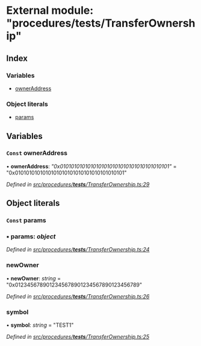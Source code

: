 # External module: "procedures/**tests**/TransferOwnership"

## Index

### Variables

- [ownerAddress](_procedures___tests___transferownership_.md#const-owneraddress)

### Object literals

- [params](_procedures___tests___transferownership_.md#const-params)

## Variables

### `Const` ownerAddress

• **ownerAddress**: _"0x0101010101010101010101010101010101010101"_ = "0x0101010101010101010101010101010101010101"

_Defined in [src/procedures/**tests**/TransferOwnership.ts:29](https://github.com/PolymathNetwork/polymath-sdk/blob/d80c6e9/src/procedures/__tests__/TransferOwnership.ts#L29)_

## Object literals

### `Const` params

### ▪ **params**: _object_

_Defined in [src/procedures/**tests**/TransferOwnership.ts:24](https://github.com/PolymathNetwork/polymath-sdk/blob/d80c6e9/src/procedures/__tests__/TransferOwnership.ts#L24)_

### newOwner

• **newOwner**: _string_ = "0x0123456789012345678901234567890123456789"

_Defined in [src/procedures/**tests**/TransferOwnership.ts:26](https://github.com/PolymathNetwork/polymath-sdk/blob/d80c6e9/src/procedures/__tests__/TransferOwnership.ts#L26)_

### symbol

• **symbol**: _string_ = "TEST1"

_Defined in [src/procedures/**tests**/TransferOwnership.ts:25](https://github.com/PolymathNetwork/polymath-sdk/blob/d80c6e9/src/procedures/__tests__/TransferOwnership.ts#L25)_
